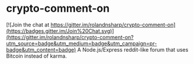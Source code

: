# crypto-comment-on 

[![Join the chat at https://gitter.im/rolandnsharp/crypto-comment-on](https://badges.gitter.im/Join%20Chat.svg)](https://gitter.im/rolandnsharp/crypto-comment-on?utm_source=badge&utm_medium=badge&utm_campaign=pr-badge&utm_content=badge)
A Node.js/Express reddit-like forum that uses Bitcoin instead of karma.
